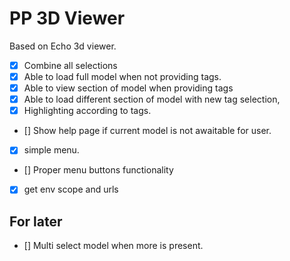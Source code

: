 # PP 3D Viewer

Based on Echo 3d viewer.

- [x] Combine all selections
- [x] Able to load full model when not providing tags.
- [x] Able to view section of model when providing tags
- [x] Able to load different section of model with new tag selection,
- [x] Highlighting according to tags.
- [] Show help page if current model is not awaitable for user.
- [x] simple menu.
- [] Proper menu buttons functionality
- [x] get env scope and urls

## For later

- [] Multi select model when more is present.
